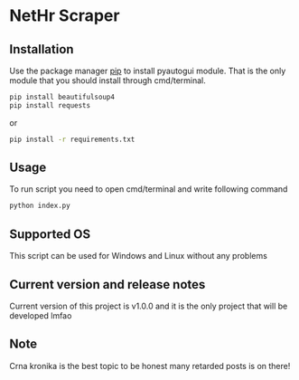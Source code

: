 # NetHr Scraper

## Installation

Use the package manager [pip](https://pip.pypa.io/en/stable/) to install pyautogui module. That is the only module that you should install through cmd/terminal.

```bash
pip install beautifulsoup4
pip install requests
```
or
```bash
pip install -r requirements.txt
```

## Usage

To run script you need to open cmd/terminal and write following command

```python
python index.py
```

## Supported OS

This script can be used for Windows and Linux without any problems

## Current version and release notes

Current version of this project is v1.0.0 and it is the only project that will be developed lmfao

## Note

Crna kronika is the best topic to be honest many retarded posts is on there!

